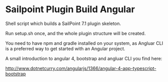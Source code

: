 # Sailpoint Plugin Build Angular

Shell script which builds a SailPoint 7.1 plugin skeleton.

Run setup.sh once, and the whole plugin structure will be created.

You need to have npm and gradle installed on your system, as Angluar CLI
is a preferred way to get started with an Angular project.

A small introduction to angular 4, bootstrap and angluar CLI you find here:

http://www.dotnetcurry.com/angularjs/1366/angular-4-app-typescript-bootstrap
